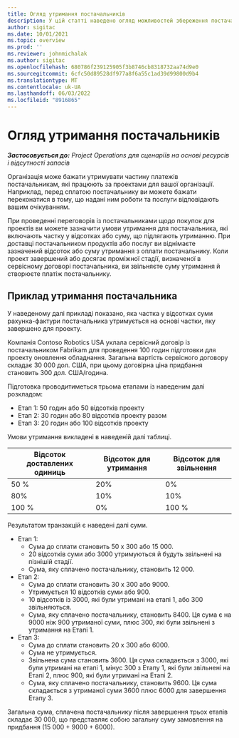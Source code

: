 ```yaml
---
title: Огляд утримання постачальників
description: У цій статті наведено огляд можливостей збереження постачальника.
author: sigitac
ms.date: 10/01/2021
ms.topic: overview
ms.prod: ''
ms.reviewer: johnmichalak
ms.author: sigitac
ms.openlocfilehash: 680786f239125905f3b8746cb8318732aa74d9e0
ms.sourcegitcommit: 6cfc50d89528df977a8f6a55c1ad39d99800d9b4
ms.translationtype: MT
ms.contentlocale: uk-UA
ms.lasthandoff: 06/03/2022
ms.locfileid: "8916865"
---
```

# <a name="vendor-retention-overview"></a>Огляд утримання постачальників

_**Застосовується до:** Project Operations для сценаріїв на основі ресурсів і відсутності запасів_

Організація може бажати утримувати частину платежів постачальникам, які працюють за проектами для вашої організації. Наприклад, перед сплатою постачальнику ви можете бажати переконатися в тому, що надані ним роботи та послуги відповідають вашим очікуванням.

При проведенні переговорів із постачальниками щодо покупок для проектів ви можете зазначити умови утримання для постачальника, які включають частку у відсотках або суму, що підлягають утриманню. При доставці постачальником продуктів або послуг ви віднімаєте зазначений відсоток або суму утримання з оплати постачальнику. Коли проект завершений або досягає проміжної стадії, визначеної в сервісному договорі постачальника, ви звільняєте суму утримання й створюєте платіж постачальнику.

## <a name="vendor-retention-example"></a>Приклад утримання постачальника

У наведеному далі прикладі показано, яка частка у відсотках суми рахунка-фактури постачальника утримується на основі частки, яку завершено для проекту.

Компанія Contoso Robotics USA уклала сервісний договір із постачальником Fabrikam для проведення 100 годин підготовки для проекту оновлення обладнання. Загальна вартість сервісного договору складає 30 000 дол. США, при цьому договірна ціна придбання становить 300 дол. США/година.

Підготовка проводитиметься трьома етапами із наведеним далі розкладом:

- Етап 1: 50 годин або 50 відсотків проекту
- Етап 2: 30 годин або 80 відсотків проекту разом
- Етап 3: 20 годин або 100 відсотків проекту

Умови утримання викладені в наведеній далі таблиці.

| **Відсоток доставлених одиниць** | **Відсоток для утримання** | **Відсоток для звільнення** |
| --- | --- | --- |
| 50 % | 20% | 0% |
| 80% | 10% | 10% |
| 100 % | 0% | 100 % |

Результатом транзакцій є наведені далі суми.

- Етап 1:
  - Сума до сплати становить 50 х 300 або 15 000.
  - 20 відсотків суми або 3000 утримуються й будуть звільнені на пізнішій стадії.
  - Сума, яку сплачено постачальнику, становить 12 000.
- Етап 2:
  - Сума до сплати становить 30 х 300 або 9000.
  - Утримується 10 відсотків суми або 900.
  - 10 відсотків із 3000, які були утримані на етапі 1, або 300 звільняються.
  - Сума, яку сплачено постачальнику, становить 8400. Ця сума є на 9000 ніж 900 утриманої суми, плюс 300, які були звільнені з утримання на Етапі 1.
- Етап 3:
  - Сума до сплати становить 20 х 300 або 6000.
  - Сума не утримується.
  - Звільнена сума становить 3600. Ця сума складається з 3000, які були утримані на етапі 1, мінус 300 з Етапу 1, які були звільнені на Етапі 2, плюс 900, які були утримані на Етапі 2.
  - Сума, яку сплачено постачальнику, становить 9600. Ця сума складається з утриманої суми 3600 плюс 6000 для завершення Етапу 3.

Загальна сума, сплачена постачальнику після завершення трьох етапів складає 30 000, що представляє собою загальну суму замовлення на придбання (15 000 + 9000 + 6000).
